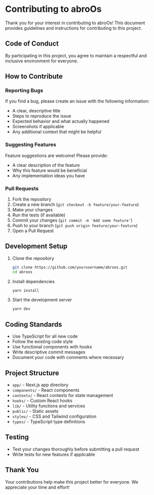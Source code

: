 # Contributing to abroOs

Thank you for your interest in contributing to abroOs! This document provides guidelines and instructions for contributing to this project.

## Code of Conduct

By participating in this project, you agree to maintain a respectful and inclusive environment for everyone.

## How to Contribute

### Reporting Bugs

If you find a bug, please create an issue with the following information:
- A clear, descriptive title
- Steps to reproduce the issue
- Expected behavior and what actually happened
- Screenshots if applicable
- Any additional context that might be helpful

### Suggesting Features

Feature suggestions are welcome! Please provide:
- A clear description of the feature
- Why this feature would be beneficial
- Any implementation ideas you have

### Pull Requests

1. Fork the repository
2. Create a new branch (`git checkout -b feature/your-feature`)
3. Make your changes
4. Run the tests (if available)
5. Commit your changes (`git commit -m 'Add some feature'`)
6. Push to your branch (`git push origin feature/your-feature`)
7. Open a Pull Request

## Development Setup

1. Clone the repository
   ```bash
   git clone https://github.com/yourusername/abroos.git
   cd abroos
   ```

2. Install dependencies
   ```bash
   yarn install
   ```

3. Start the development server
   ```bash
   yarn dev
   ```

## Coding Standards

- Use TypeScript for all new code
- Follow the existing code style
- Use functional components with hooks
- Write descriptive commit messages
- Document your code with comments where necessary

## Project Structure

- `app/` - Next.js app directory
- `components/` - React components
- `contexts/` - React contexts for state management
- `hooks/` - Custom React hooks
- `lib/` - Utility functions and services
- `public/` - Static assets
- `styles/` - CSS and Tailwind configuration
- `types/` - TypeScript type definitions

## Testing

- Test your changes thoroughly before submitting a pull request
- Write tests for new features if applicable

## Thank You

Your contributions help make this project better for everyone. We appreciate your time and effort! 